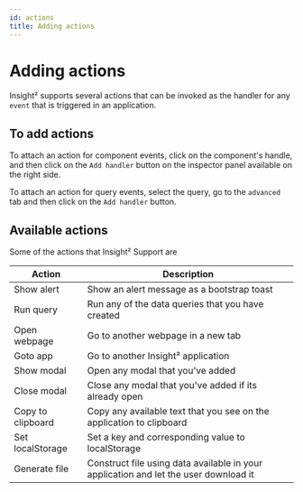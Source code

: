 ```yaml
---
id: actions
title: Adding actions
---
```


# Adding actions

Insight² supports several actions that can be invoked as the handler for any `event` that is triggered in an application.

## To add actions

To attach an action for component events, click on the component's handle, and then click on the `Add handler` button on the
inspector panel available on the right side.  
  
To attach an action for query events, select the query, go to the `advanced` tab and then click on the `Add handler` button.

## Available actions

Some of the actions that Insight² Support are

   Action| Description|
   ----| -----------  |
   Show alert | Show an alert message as a bootstrap toast           |
   Run query | Run any of the data queries that you have created           |
   Open webpage | Go to another webpage in a new tab          |
   Goto app | Go to another Insight² application          |
   Show modal | Open any modal that you've added          |
   Close modal | Close any modal that you've added if its already open          |
   Copy to clipboard | Copy any available text that you see on the application to clipboard          |
   Set localStorage | Set a key and corresponding value to localStorage          |
   Generate file | Construct file using data available in your application and let the user download it          |